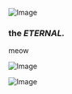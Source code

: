 ![Image](https://github.com/user-attachments/assets/8bbcc87f-6782-404d-bf8a-75152a22baf3)


### the   _ETERNAL._

<span style="color: [Periwinkle](https://htmlcolorcodes.com/colors/periwinkle/);">meow</span>



![Image](https://github.com/user-attachments/assets/b6973c92-7cde-48ad-b9b8-b854e7023046)






![Image](https://github.com/user-attachments/assets/78a307ea-76a1-4d49-80f1-6817bd6338ea)
